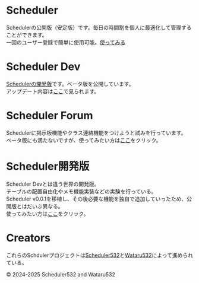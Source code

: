 # Scheduler
Schedulerの公開版（安定版）です。毎日の時間割を個人に最適化して管理することができます。<br>
一回のユーザー登録で簡単に使用可能。[使ってみる](https://Scheduler532.github.io/Schedular)

# Scheduler Dev
[Schedulerの開発版](https://wataru532.github.io/Scheduler-dev/)です。ベータ版を公開しています。<br>
アップデート内容は[ここ](https://github.com/Wataru532/Scheduler-dev/blob/gh-pages/version.md)で見られます。

# Scheduler Forum
Schedulerに掲示板機能やクラス連絡機能をつけようと試みを行っています。<br>
ベータ版にも満たないですが、使ってみたい方は[ここ](https://Wataru532.github.io/Scheduler_Forum)をクリック。

# Scheduler開発版
Scheduler Devとは違う世界の開発版。<br>
テーブルの配置自由化やメモ機能実装などの実験を行っている。<br>
Scheduler v0.0.1を移植し、その後必要な機能を独自で追加していったため、公開版とはだいぶ異なる。<br>
使ってみたい方は[ここ](https://Wataru532.github.io/Scheduler3)をクリック。

# Creators
これらのSchdulerプロジェクトは[Scheduler532](https://github.com/Scheduler532/)と[Wataru532](https://github.com/Wataru532/)によって進められている。

© 2024-2025 Scheduler532 and Wataru532